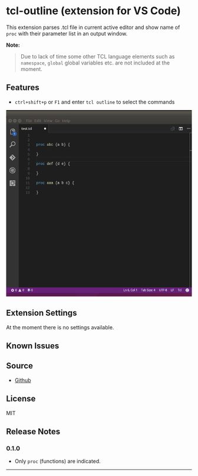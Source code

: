 # tcl-outline (extension for VS Code)

This extension parses .tcl file in current active editor and show name of `proc` with their parameter list in an output window.

**Note:**
> Due to lack of time some other TCL language elements such as `namespace`, `global` global variables etc. are not included at the moment.
> 

## Features

* `ctrl+shift+p` or `F1` and enter `tcl outline` to select the commands

![example](images/ex.gif)

## Extension Settings

At the moment there is no settings available.

## Known Issues

## Source

* [Github](http://code.visualstudio.com/docs/languages/markdown)

## License

MIT

## Release Notes


### 0.1.0

* Only `proc` (functions) are indicated.

-----------------------------------------------------------------------------------------------------------

